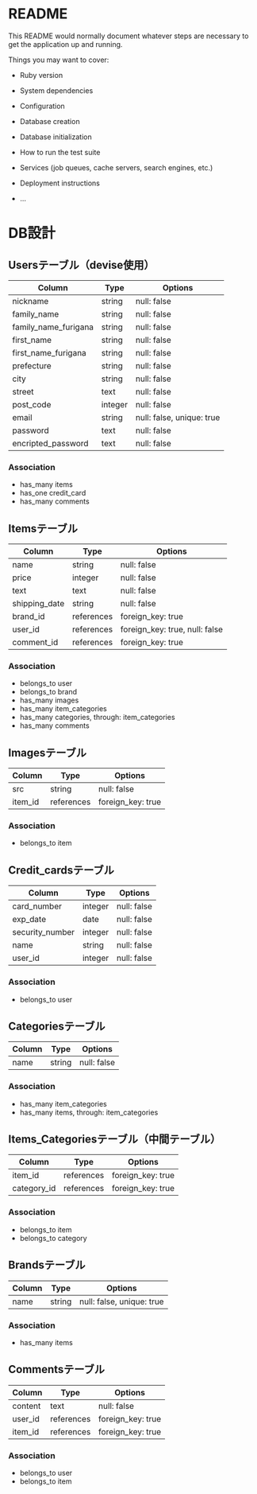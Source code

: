 # README

This README would normally document whatever steps are necessary to get the
application up and running.

Things you may want to cover:

* Ruby version

* System dependencies

* Configuration

* Database creation

* Database initialization

* How to run the test suite

* Services (job queues, cache servers, search engines, etc.)

* Deployment instructions

* ...


# DB設計

## Usersテーブル（devise使用）

|Column|Type|Options|
|------|----|-------|
|nickname|string|null: false|
|family_name|string|null: false|
|family_name_furigana|string|null: false|
|first_name|string|null: false|
|first_name_furigana|string|null: false|
|prefecture|string|null: false|
|city|string|null: false|
|street|text|null: false|
|post_code|integer|null: false|
|email|string|null: false, unique: true|
|password|text|null: false|
|encripted_password|text|null: false|

### Association
* has_many items
* has_one credit_card
* has_many comments

## Itemsテーブル

|Column|Type|Options|
|------|----|-------|
|name|string|null: false|
|price|integer|null: false|
|text|text|null: false|
|shipping_date|string|null: false|
|brand_id|references|foreign_key: true|
|user_id|references|foreign_key: true, null: false|
|comment_id|references|foreign_key: true|

### Association
* belongs_to user
* belongs_to brand
* has_many images
* has_many item_categories
* has_many categories, through: item_categories
* has_many comments


## Imagesテーブル
|Column|Type|Options|
|------|----|-------|
|src|string|null: false|
|item_id|references|foreign_key: true|

### Association
* belongs_to item

## Credit_cardsテーブル

|Column|Type|Options|
|------|----|-------|
|card_number|integer|null: false|
|exp_date|date|null: false|
|security_number|integer|null: false|
|name|string|null: false|
|user_id|integer|null: false|

### Association
* belongs_to user

## Categoriesテーブル

|Column|Type|Options|
|------|----|-------|
|name|string|null: false|

### Association
* has_many item_categories
* has_many items, through: item_categories

## Items_Categoriesテーブル（中間テーブル）

|Column|Type|Options|
|------|----|-------|
|item_id|references|foreign_key: true|
|category_id|references|foreign_key: true|

### Association
* belongs_to item
* belongs_to category

## Brandsテーブル

|Column|Type|Options|
|------|----|-------|
|name|string|null: false, unique: true|

### Association
* has_many items

## Commentsテーブル

|Column|Type|Options|
|------|----|-------|
|content|text|null: false|
|user_id|references|foreign_key: true|
|item_id|references|foreign_key: true|

### Association
* belongs_to user
* belongs_to item









